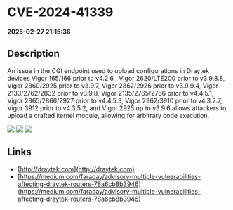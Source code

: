 # CVE-2024-41339

**2025-02-27 21:15:36**

## Description
An issue in the CGI endpoint used to upload configurations in Draytek devices Vigor 165/166 prior to v4.2.6 , Vigor 2620/LTE200 prior to v3.9.8.8, Vigor 2860/2925 prior to v3.9.7, Vigor 2862/2926 prior to v3.9.9.4, Vigor 2133/2762/2832 prior to v3.9.8, Vigor 2135/2765/2766 prior to v4.4.5.1, Vigor 2865/2866/2927 prior to v4.4.5.3, Vigor 2962/3910 prior to v4.3.2.7, Vigor 3912 prior to v4.3.5.2, and Vigor 2925 up to v3.9.6 allows attackers to upload a crafted kernel module, allowing for arbitrary code execution.

![](https://img.shields.io/static/v1?label=Score&message=9.8&color=red)
![](https://img.shields.io/static/v1?label=Severity&message=CRITICAL&color=red)
![](https://img.shields.io/static/v1?label=CWE&message=RCE&color=green)

## Links
- [http://draytek.com](http://draytek.com)
- [https://medium.com/faraday/advisory-multiple-vulnerabilities-affecting-draytek-routers-78a6cb8b3946](https://medium.com/faraday/advisory-multiple-vulnerabilities-affecting-draytek-routers-78a6cb8b3946)
